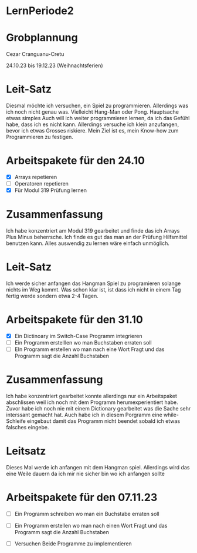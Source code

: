 # LernPeriode2

# Grobplannung 

Cezar Cranguanu-Cretu

24.10.23 bis 19.12.23 (Weihnachtsferien) 

# Leit-Satz 

Diesmal möchte ich versuchen, ein Spiel zu programmieren. Allerdings was ich noch nicht genau was. Vielleicht Hang-Man oder Pong. Hauptsache etwas simples Auch will ich weiter programmieren lernen, da ich das Gefühl habe, dass ich es nicht kann. Allerdings versuche ich klein anzufangen, bevor ich etwas Grosses riskiere. Mein Ziel ist es, mein Know-how zum Programmieren zu festigen.

# Arbeitspakete für den 24.10
- [x] Arrays repetieren 
- [ ] Operatoren repetieren 
- [x] Für Modul 319 Prüfung lernen

# Zusammenfassung 

Ich habe konzentriert am Modul 319 gearbeitet und finde das ich Arrays Plus Minus beherrsche. Ich finde es gut das man an der Prüfung Hilfsmittel benutzen kann. Alles auswendig zu lernen wäre einfach unmöglich.

# Leit-Satz

Ich werde sicher anfangen das Hangman Spiel zu programieren solange nichts im Weg kommt. Was schon klar ist, ist dass ich nicht in einem Tag fertig werde sondern etwa 2-4 Tagen. 
  

# Arbeitspakete für den 31.10 

- [x] Ein Dictinoary im Switch-Case Programm integrieren 
- [ ] Ein Programm erstelllen wo man Buchstaben erraten soll
- [ ] EIn Programm erstellen wo man nach eine Wort Fragt und das Programm sagt die Anzahl Buchstaben

# Zusammenfassung 

Ich habe konzentriert gearbeitet konnte allerdings nur ein Arbeitspaket abschlissen weil ich noch mit dem Programm herumexperientiert habe. Zuvor habe ich noch nie mit einem Dictionary gearbeitet was die Sache sehr interssant gemacht hat. Auch habe ich in diesem Porgramm eine while-Schleife eingebaut damit das Programm nicht beendet sobald ich etwas falsches eingebe.

# Leitsatz 

Dieses Mal werde ich anfangen mit dem Hangman spiel. Allerdings wird das eine Weile dauern da ich mir nie sicher bin wo ich anfangen sollte

# Arbeitspakete für den 07.11.23

- [ ] Ein Programm schreiben wo man ein Buchstabe erraten soll
- [ ] Ein Programm erstellen wo man nach einen Wort Fragt und das Programm sagt die Anzahl Buchstaben
- [ ] Versuchen Beide Programme zu implementieren 

